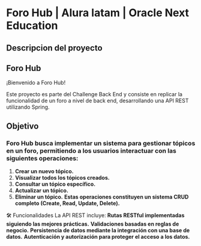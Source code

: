 # Foro Hub | Alura latam | Oracle Next Education

## Descripcion del proyecto

## Foro Hub

¡Bienvenido a Foro Hub!

Este proyecto es parte del Challenge Back End y consiste en replicar la funcionalidad de un foro a nivel de back end, desarrollando una API REST utilizando Spring.

## Objetivo
### **Foro Hub busca implementar un sistema para gestionar tópicos en un foro, permitiendo a los usuarios interactuar con las siguientes operaciones:**
1. **Crear un nuevo tópico.**
2. **Visualizar todos los tópicos creados.**
3. **Consultar un tópico específico.**
4. **Actualizar un tópico.**
5. **Eliminar un tópico.**
**Estas operaciones constituyen un sistema CRUD completo (Create, Read, Update, Delete).**

🛠 Funcionalidades
La API REST incluye:
    **Rutas RESTful implementadas siguiendo las mejores prácticas.**
    **Validaciones basadas en reglas de negocio.**
    **Persistencia de datos mediante la integración con una base de datos.**
    **Autenticación y autorización para proteger el acceso a los datos.**

